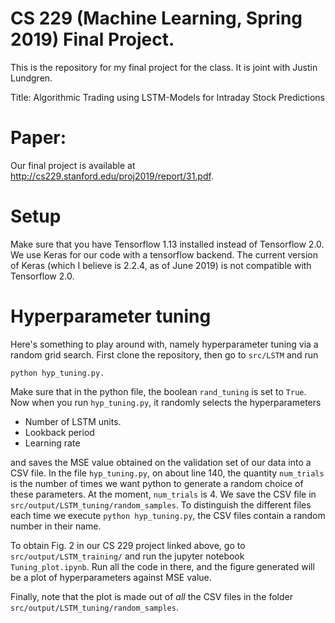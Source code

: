 # CS 229 (Machine Learning, Spring 2019) Final Project.

This is the repository for my final project for the class. It is joint with Justin Lundgren. 

Title: Algorithmic Trading using LSTM-Models for Intraday Stock Predictions 

# Paper: 
Our final project is available at http://cs229.stanford.edu/proj2019/report/31.pdf.

# Setup
Make sure that you have Tensorflow 1.13 installed instead of Tensorflow 2.0. We use Keras for our code with a tensorflow backend. The current version of Keras (which I believe is 2.2.4, as of June 2019) is not compatible with Tensorflow 2.0.

# Hyperparameter tuning
Here's something to play around with, namely hyperparameter tuning via a random grid search. First clone the repository, then go to ```src/LSTM```
and run

```
python hyp_tuning.py. 
```

Make sure that in the python file, the boolean ```rand_tuning``` is set to ```True```. Now when you run ```hyp_tuning.py```, it randomly selects the hyperparameters

* Number of LSTM units. 
* Lookback period
* Learning rate

and saves the MSE value obtained on the validation set of our data into a CSV file. In the file ```hyp_tuning.py```, on about line 140, the quantity ```num_trials``` is the number of times we want python to generate a random choice of these parameters. At the moment, ```num_trials``` is 4. We save the CSV file in  ```src/output/LSTM_tuning/random_samples```. To distinguish the  different files each time we execute ```python hyp_tuning.py```, the CSV files contain a random number in their name.

To obtain Fig. 2 in our CS 229 project linked above, go to ```src/output/LSTM_training/``` and run the jupyter notebook ```Tuning_plot.ipynb```. Run all the code in there, and the figure generated will be a plot of hyperparameters against MSE value.

Finally, note that the plot is made out of *all* the CSV files in the folder ```src/output/LSTM_tuning/random_samples```.
